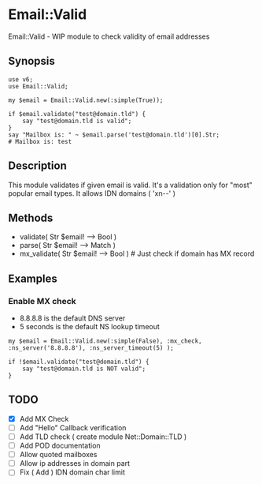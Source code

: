 # Email::Valid
Email::Valid - WIP module to check validity of email addresses
## Synopsis
```perl6
use v6;
use Email::Valid;

my $email = Email::Valid.new(:simple(True));

if $email.validate("test@domain.tld") {
    say "test@domain.tld is valid";
}
say "Mailbox is: " ~ $email.parse('test@domain.tld')[0].Str;
# Mailbox is: test
```

## Description
This module validates if given email is valid.
It's a validation only for "most" popular email types.
It allows IDN domains ( 'xn--' )

## Methods
- validate( Str $email! --> Bool )
- parse( Str $email! --> Match )
- mx_validate( Str $email! --> Bool ) # Just check if domain has MX record

## Examples
### Enable MX check
- 8.8.8.8 is the default DNS server
- 5 seconds is the default NS lookup timeout
```perl6
my $email = Email::Valid.new(:simple(False), :mx_check, :ns_server('8.8.8.8'), :ns_server_timeout(5) );

if !$email.validate("test@domain.tld") {
    say "test@domain.tld is NOT valid";
}
```

## TODO
- [x] Add MX Check
- [ ] Add "Hello" Callback verification
- [ ] Add TLD check ( create module Net::Domain::TLD )
- [ ] Add POD documentation
- [ ] Allow quoted mailboxes
- [ ] Allow ip addresses in domain part
- [ ] Fix ( Add ) IDN domain char limit
